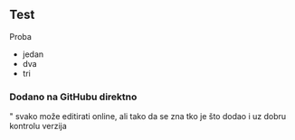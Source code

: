 ## Test
Proba
* jedan
* dva
* tri

### Dodano na GitHubu direktno
" svako može editirati online, ali tako da se zna tko je što dodao i uz dobru kontrolu verzija
